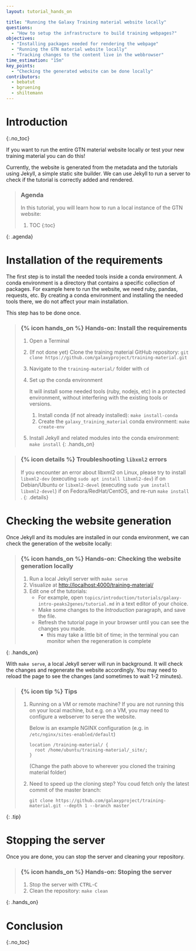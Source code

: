 ```yaml
---
layout: tutorial_hands_on

title: "Running the Galaxy Training material website locally"
questions:
  - "How to setup the infrastructure to build training webpages?"
objectives:
  - "Installing packages needed for rendering the webpage"
  - "Running the GTN material website locally"
  - "Tracking changes to the content live in the webbrowser"
time_estimation: "15m"
key_points:
  - "Checking the generated website can be done locally"
contributors:
  - bebatut
  - bgruening
  - shiltemann
---
```


# Introduction
{:.no_toc}

If you want to run the entire GTN material website locally or test your new training material you can do this!

Currently, the website is generated from the metadata and the tutorials using Jekyll, a simple static site builder.
We can use Jekyll to run a server to check if the tutorial is correctly added and rendered.

> ### Agenda
>
> In this tutorial, you will learn how to run a local instance of the GTN website:
>
> 1. TOC
> {:toc}
>
{: .agenda}

# Installation of the requirements

The first step is to install the needed tools inside a conda environment. A conda environment is a directory that contains a specific collection of packages. For example here to run the website, we need ruby, pandas, requests, etc. By creating a conda environment and installing the needed tools there, we do not affect your main installation.

This step has to be done once.

> ### {% icon hands_on %} Hands-on: Install the requirements
>
> 1. Open a Terminal
> 2. (If not done yet) Clone the training material GitHub repository: `git clone https://github.com/galaxyproject/training-material.git`
> 2. Navigate to the `training-material/` folder with `cd`
> 3. Set up the conda environment
>
>     It will install some needed tools (ruby, nodejs, etc) in a protected environment, without interfering with the existing tools or versions.
>
>     1. Install conda (if not already installed): `make install-conda`
>     2. Create the `galaxy_training_material` conda environment: `make create-env`
>
> 4. Install Jekyll and related modules into the conda environment: `make install`
{: .hands_on}

> ### {% icon details %} Troubleshooting `libxml2` errors
> If you encounter an error about libxml2 on Linux, please try to install `libxml2-dev` (executing `sudo apt install libxml2-dev`) if on Debian/Ubuntu or `libxml2-devel` (executing `sudo yum install libxml2-devel`) if on Fedora/RedHat/CentOS, and re-run `make install` .
{: .details}


# Checking the website generation

Once Jekyll and its modules are installed in our conda environment, we can check the generation of the website locally:

> ### {% icon hands_on %} Hands-on: Checking the website generation locally
>
> 1. Run a local Jekyll server with `make serve`
> 2. Visualize at [http://localhost:4000/training-material/ ](http://localhost:4000/training-material/)
> 3. Edit one of the tutorials:
>    - For example, open `topics/introduction/tutorials/galaxy-intro-peaks2genes/tutorial.md` in a text editor of your choice.
>    - Make some changes to the *Introduction* paragraph, and save the file.
>    - Refresh the tutorial page in your browser until you can see the changes you made.
>        - this may take a little bit of time; in the terminal you can monitor when the regeneration is complete
>
{: .hands_on}

With `make serve`, a local Jekyll server will run in background. It will check the changes and regenerate the website accordingly. You may need to reload the page to see the changes (and sometimes to wait 1-2 minutes).


> ### {% icon tip %} Tips
>
> 1. Running on a VM or remote machine?
>    If you are not running this on your local machine, but e.g. on a VM, you may need to configure a webserver to serve the website.
>
>    Below is an example NGINX configuration (e.g. in `/etc/nginx/sites-enabled/default`)
>    ```
>    location /training-material/ {
>      root /home/ubuntu/training-material/_site/;
>    }
>    ```
>    (Change the path above to wherever you cloned the training material folder)
>
> 2. Need to speed up the cloning step? You coud fetch only the latest commit of the master branch:
>    ```
>    git clone https://github.com/galaxyproject/training-material.git --depth 1 --branch master
>    ```
{: .tip}


# Stopping the server

Once you are done, you can stop the server and cleaning your repository.

> ### {% icon hands_on %} Hands-on: Stoping the server
>
> 1. Stop the server with <kbd>CTRL</kbd>-<kbd>C</kbd>
> 2. Clean the repository: `make clean`
>
{: .hands_on}

# Conclusion
{:.no_toc}
